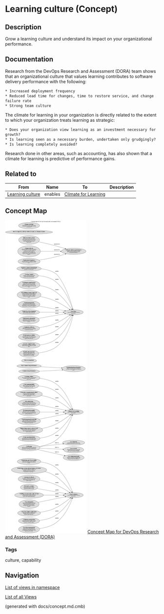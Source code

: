 # Learning culture (Concept)
## Description
Grow a learning culture and understand its impact on your organizational performance.

## Documentation
Research from the DevOps Research and Assessment (DORA) team shows that an organizational culture that values learning contributes to software delivery performance with the following:

    * Increased deployment frequency
    * Reduced lead time for changes, time to restore service, and change failure rate
    * Strong team culture

The climate for learning in your organization is directly related to the extent to which your organization treats learning as strategic:

    * Does your organization view learning as an investment necessary for growth?
    * Is learning seen as a necessary burden, undertaken only grudgingly?
    * Is learning completely avoided?

Research done in other areas, such as accounting, has also shown that a climate for learning is predictive of performance gains.

## Related to
| From | Name | To | Description |
|---|---|---|---|
| [Learning culture](../../software-development/dora/learning-culture.md) | enables | [Climate for Learning](../../software-development/dora/climate-for-learning.md) |  |

## Concept Map
![Concept Map for DevOps Research and Assessment (DORA)](../../software-development/dora/concept-view.png)
[Concept Map for DevOps Research and Assessment (DORA)](../../software-development/dora/concept-view.md)

### Tags
culture, capability


## Navigation
[List of views in namespace](./views-in-namespace.md)

[List of all Views](../../views.md)

(generated with docs/concept.md.cmb)
